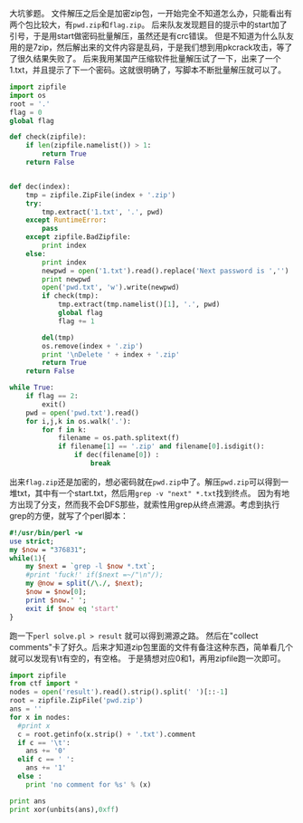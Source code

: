 大坑爹题。
文件解压之后全是加密zip包，一开始完全不知道怎么办，只能看出有两个包比较大，有`pwd.zip`和`flag.zip`。
后来队友发现题目的提示中的start加了引号，于是用start做密码批量解压，虽然还是有crc错误。
但是不知道为什么队友用的是7zip，然后解出来的文件内容是乱码，于是我们想到用pkcrack攻击，等了了很久结果失败了。
后来我用某国产压缩软件批量解压试了一下，出来了一个1.txt，并且提示了下一个密码。这就很明确了，写脚本不断批量解压就可以了。
```python
import zipfile
import os
root = '.'
flag = 0
global flag

def check(zipfile):
	if len(zipfile.namelist()) > 1:
		return True
	return False


def dec(index):
	tmp = zipfile.ZipFile(index + '.zip')
	try:
		tmp.extract('1.txt', '.', pwd)
	except RuntimeError:
		pass
	except zipfile.BadZipfile:
		print index 
	else:
		print index
		newpwd = open('1.txt').read().replace('Next password is ','')
		print newpwd
		open('pwd.txt', 'w').write(newpwd)
		if check(tmp):
			tmp.extract(tmp.namelist()[1], '.', pwd)
			global flag
			flag += 1

		del(tmp)
		os.remove(index + '.zip')
		print '\nDelete ' + index + '.zip'
		return True
	return False

while True:
	if flag == 2:
		exit()
	pwd = open('pwd.txt').read()
	for i,j,k in os.walk('.'):
		for f in k:
			filename = os.path.splitext(f)
			if filename[1] == '.zip' and filename[0].isdigit():
				if dec(filename[0]) :
					break

```

出来`flag.zip`还是加密的，想必密码就在`pwd.zip`中了。解压`pwd.zip`可以得到一堆txt，其中有一个start.txt，然后用`grep -v "next" *.txt`找到终点。
因为有地方出现了分支，然而我不会DFS那些，就索性用grep从终点溯源。考虑到执行grep的方便，就写了个perl脚本：
```perl
#!/usr/bin/perl -w
use strict;
my $now = "376831";
while(1){
	my $next = `grep -l $now *.txt`;
	#print 'fuck!' if($next =~/"\n"/);
	my @now = split(/\./, $next);
	$now = $now[0];
	print $now.' ';
	exit if $now eq 'start'
}

```

跑一下`perl solve.pl > result` 就可以得到溯源之路。
然后在"collect comments"卡了好久。后来才知道zip包里面的文件有备注这种东西，简单看几个就可以发现有\t有空的，有空格。
于是猜想对应0和1，再用zipfile跑一次即可。
```python
import zipfile
from ctf import *
nodes = open('result').read().strip().split(' ')[::-1]
root = zipfile.ZipFile('pwd.zip')
ans = ''
for x in nodes:
  #print x
  c = root.getinfo(x.strip() + '.txt').comment
  if c == '\t':
    ans += '0'
  elif c == ' ':
    ans += '1'
  else :
    print 'no comment for %s' % (x)

print ans
print xor(unbits(ans),0xff)
```

